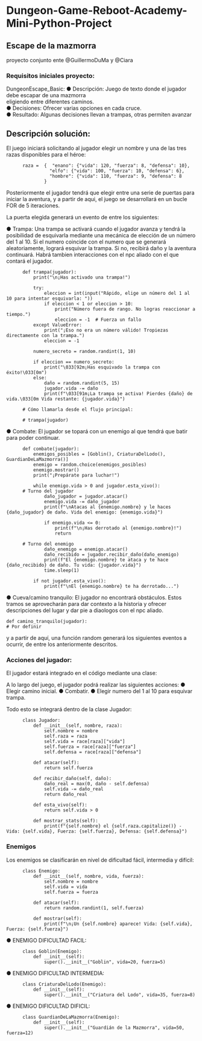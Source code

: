 # Dungeon-Game-Reboot-Academy-Mini-Python-Project

## Escape de la mazmorra 

proyecto conjunto ente @GuillermoDuMa y @Ciara
### Requisitos iniciales proyecto: 

DungeonEscape_Basic:
● Descripción: Juego de texto donde el jugador debe escapar de una mazmorra  
eligiendo entre diferentes caminos.  
● Decisiones: Ofrecer varias opciones en cada cruce.  
● Resultado: Algunas decisiones llevan a trampas, otras permiten avanzar  

## Descripción solución:

El juego iniciará solicitando al jugador elegir un nombre y una de las tres razas disponibles para el héroe:

          raza =  {  "enano": {"vida": 120, "fuerza": 8, "defensa": 10},
                    "elfo": {"vida": 100, "fuerza": 10, "defensa": 6},
                    "hombre": {"vida": 110, "fuerza": 9, "defensa": 8
                  }

Posteriormente el jugador tendrá que elegir entre una serie de puertas para iniciar la aventura, y a partir de aqui, el juego se desarrollará en un bucle FOR de 5 iteraciones. 

La puerta elegida generará un evento de entre los siguientes:

● Trampa:
Una trampa se activará cuando el jugador avanza y tendrá la posibilidad de esquivarla mediante una mecánica de elección de un número del 1 al 10. Si el numero coincide con el numero que se generará aleatoriamente, logrará esquivar la trampa. Si no, recibirá daño y la aventura continuará. Habrá tambien interacciones con el npc aliado con el que contará el jugador.

          def trampa(jugador):
              print("\n¡Has activado una trampa!")
    
              try:
                  eleccion = int(input("Rápido, elige un número del 1 al 10 para intentar esquivarla: "))
                  if eleccion < 1 or eleccion > 10:
                      print("Número fuera de rango. No logras reaccionar a tiempo.")
                      eleccion = -1  # Fuerza un fallo
              except ValueError:
                  print("¡Eso no era un número válido! Tropiezas directamente con la trampa.")
                  eleccion = -1

              numero_secreto = random.randint(1, 10)
    
              if eleccion == numero_secreto:
                  print("\033[92m¡Has esquivado la trampa con éxito!\033[0m")
              else:
                  daño = random.randint(5, 15)
                  jugador.vida -= daño
                  print(f"\033[91m¡La trampa se activa! Pierdes {daño} de vida.\033[0m Vida restante: {jugador.vida}")

          # Cómo llamarla desde el flujo principal: 

          # trampa(jugador)

● Combate: 
El jugador se topará con un enemigo al que tendrá que batir para poder continuar.

          def combate(jugador):
              enemigos_posibles = [Goblin(), CriaturaDelLodo(), GuardianDeLaMazmorra()]
              enemigo = random.choice(enemigos_posibles)
              enemigo.mostrar()
              print("¡Prepárate para luchar!")

              while enemigo.vida > 0 and jugador.esta_vivo():
          # Turno del jugador
                  daño_jugador = jugador.atacar()
                  enemigo.vida -= daño_jugador
                  print(f"\nAtacas al {enemigo.nombre} y le haces {daño_jugador} de daño. Vida del enemigo: {enemigo.vida}")

                  if enemigo.vida <= 0:
                      print(f"\n¡Has derrotado al {enemigo.nombre}!")
                      return

          # Turno del enemigo
                  daño_enemigo = enemigo.atacar()
                  daño_recibido = jugador.recibir_daño(daño_enemigo)
                  print(f"El {enemigo.nombre} te ataca y te hace {daño_recibido} de daño. Tu vida: {jugador.vida}")
                  time.sleep(1)

              if not jugador.esta_vivo():
                  print(f"\nEl {enemigo.nombre} te ha derrotado...")


● Cueva/camino tranquilo:
El jugador no encontrará obstáculos. Estos tramos se aprovecharán para dar contexto a la historia y ofrecer descripciones del lugar y dar pie a diaologos con el npc aliado.

    def camino_tranquilo(jugador):
    # Por definir
    
y a partir de aquí, una función random generará los siguientes eventos a ocurrir, de entre los anteriormente descritos.

### Acciones del jugador:

El jugador estará integrado en el código mediante una clase:

A lo largo del juego, el jugador podrá realizar las siguientes acciones:
● Elegir camino inicial.
● Combatir.
● Elegir numero del 1 al 10 para esquivar trampa.

Todo esto se integrará dentro de la clase Jugador:

          class Jugador:
              def __init__(self, nombre, raza):
                  self.nombre = nombre
                  self.raza = raza
                  self.vida = race[raza]["vida"]
                  self.fuerza = race[raza]["fuerza"]
                  self.defensa = race[raza]["defensa"]

              def atacar(self):
                  return self.fuerza

              def recibir_daño(self, daño):
                  daño_real = max(0, daño - self.defensa)
                  self.vida -= daño_real
                  return daño_real

              def esta_vivo(self):
                  return self.vida > 0

              def mostrar_stats(self):
                  print(f"{self.nombre} el {self.raza.capitalize()} - Vida: {self.vida}, Fuerza: {self.fuerza}, Defensa: {self.defensa}")
 
### Enemigos 

Los enemigos se clasificarán en nivel de dificultad fácil, intermedia y difícil:

          class Enemigo:
              def __init__(self, nombre, vida, fuerza):
                  self.nombre = nombre
                  self.vida = vida
                  self.fuerza = fuerza

              def atacar(self):
                  return random.randint(1, self.fuerza)

              def mostrar(self):
                  print(f"\n¡Un {self.nombre} aparece! Vida: {self.vida}, Fuerza: {self.fuerza}")

● ENEMIGO DIFICULTAD FACIL:

          class Goblin(Enemigo):
              def __init__(self):
                  super().__init__("Goblin", vida=20, fuerza=5)

● ENEMIGO DIFICULTAD INTERMEDIA: 

          class CriaturaDelLodo(Enemigo):
              def __init__(self):
                  super().__init__("Criatura del Lodo", vida=35, fuerza=8)

● ENEMIGO DIFICULTAD DIFICIL:

          class GuardianDeLaMazmorra(Enemigo):
              def __init__(self):
                  super().__init__("Guardián de la Mazmorra", vida=50, fuerza=12)






